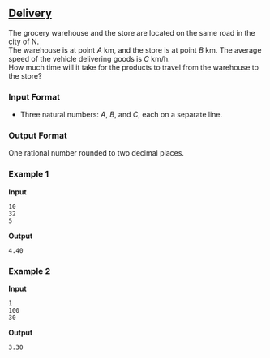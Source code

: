 ## [Delivery](../../../solutions/2.1/21_p.py)

The grocery warehouse and the store are located on the same road in the city of N.  
The warehouse is at point $A$ km, and the store is at point $B$ km. The average speed of the vehicle delivering goods is $C$ km/h.  
How much time will it take for the products to travel from the warehouse to the store?

### Input Format

- Three natural numbers: $A$, $B$, and $C$, each on a separate line.

### Output Format

One rational number rounded to two decimal places.

### Example 1

**Input**  
```plaintext
10
32
5
```

**Output**  
```plaintext
4.40
```

### Example 2

**Input**  
```plaintext
1
100
30
```

**Output**  
```plaintext
3.30
```